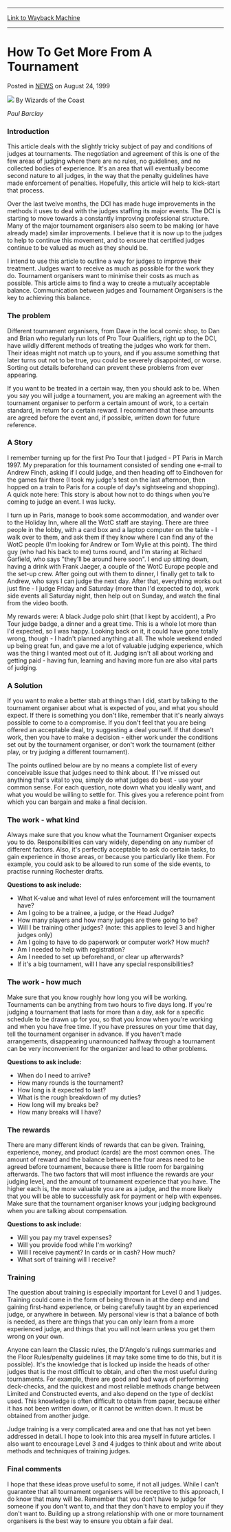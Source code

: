 
---
[Link to Wayback Machine](https://web.archive.org/web/20210501184744/https://magic.wizards.com/en/articles/archive/how-get-more-tournament-1999-08-24)

[_metadata_:author]:- "Wizards of the Coast"
[_metadata_:description]:- "Paul Barclay Introduction This article deals with the slightly tricky subject of pay and conditions of judges at tournaments. The negotiation and agreement of this is one of the few areas of judging where there are no rules, no guidelines, and no collected bodies of experience. It's an area that will eventually become second nature to all judges, in the way that the penalty"
[_metadata_:generator]:- "Drupal 7 (http://drupal.org)"
[_metadata_:node]:- "937886"
[_metadata_:publish_date]:- "1999-08-24"
[_metadata_:source]:- "div-main-content"
[_metadata_:title]:- "How To Get More From A Tournament"
[_metadata_:wayback_capture_timestamp]:- "2021-05-01 18:47:44"
[_metadata_:wayback_raw_url]:- "https://web.archive.org/web/20210501184744id_/https://magic.wizards.com/en/articles/archive/how-get-more-tournament-1999-08-24"
[_metadata_:wayback_url]:- "https://magic.wizards.com/en/articles/archive/how-get-more-tournament-1999-08-24"
---


How To Get More From A Tournament
=================================



 Posted in [NEWS](/en/articles?source=MX_Nav2020)
 on August 24, 1999 






![](https://media.magic.wizards.com/styles/auth_small/public/images/person/wizards_author.jpg)
By Wizards of the Coast











*Paul Barclay*


### Introduction


This article deals with the slightly tricky subject of pay and conditions of judges at tournaments. The negotiation and agreement of this is one of the few areas of judging where there are no rules, no guidelines, and no collected bodies of experience. It's an area that will eventually become second nature to all judges, in the way that the penalty guidelines have made enforcement of penalties. Hopefully, this article will help to kick-start that process.


Over the last twelve months, the DCI has made huge improvements in the methods it uses to deal with the judges staffing its major events. The DCI is starting to move towards a constantly improving professional structure. Many of the major tournament organisers also seem to be making (or have already made) similar improvements. I believe that it is now up to the judges to help to continue this movement, and to ensure that certified judges continue to be valued as much as they should be.


I intend to use this article to outline a way for judges to improve their treatment. Judges want to receive as much as possible for the work they do. Tournament organisers want to minimise their costs as much as possible. This article aims to find a way to create a mutually acceptable balance. Communication between judges and Tournament Organisers is the key to achieving this balance.


### The problem


Different tournament organisers, from Dave in the local comic shop, to Dan and Brian who regularly run lots of Pro Tour Qualifiers, right up to the DCI, have wildly different methods of treating the judges who work for them. Their ideas might not match up to yours, and if you assume something that later turns out not to be true, you could be severely disappointed, or worse. Sorting out details beforehand can prevent these problems from ever appearing.


If you want to be treated in a certain way, then you should ask to be. When you say you will judge a tournament, you are making an agreement with the tournament organiser to perform a certain amount of work, to a certain standard, in return for a certain reward. I recommend that these amounts are agreed before the event and, if possible, written down for future reference.


### A Story


I remember turning up for the first Pro Tour that I judged - PT Paris in March 1997. My preparation for this tournament consisted of sending one e-mail to Andrew Finch, asking if I could judge, and then heading off to Eindhoven for the games fair there (I took my judge's test on the last afternoon, then hopped on a train to Paris for a couple of day's sightseeing and shopping). A quick note here: This story is about how not to do things when you're coming to judge an event. I was lucky.


I turn up in Paris, manage to book some accommodation, and wander over to the Holiday Inn, where all the WotC staff are staying. There are three people in the lobby, with a card box and a laptop computer on the table - I walk over to them, and ask them if they know where I can find any of the WotC people (I'm looking for Andrew or Tom Wylie at this point). The third guy (who had his back to me) turns round, and I'm staring at Richard Garfield, who says "they'll be around here soon". I end up sitting down, having a drink with Frank Jaeger, a couple of the WotC Europe people and the set-up crew. After going out with them to dinner, I finally get to talk to Andrew, who says I can judge the next day. After that, everything works out just fine - I judge Friday and Saturday (more than I'd expected to do), work side events all Saturday night, then help out on Sunday, and watch the final from the video booth.


My rewards were: A black Judge polo shirt (that I kept by accident), a Pro Tour judge badge, a dinner and a great time. This is a whole lot more than I'd expected, so I was happy. Looking back on it, it could have gone totally wrong, though - I hadn't planned anything at all. The whole weekend ended up being great fun, and gave me a lot of valuable judging experience, which was the thing I wanted most out of it. Judging isn't all about working and getting paid - having fun, learning and having more fun are also vital parts of judging.


### A Solution


If you want to make a better stab at things than I did, start by talking to the tournament organiser about what is expected of you, and what you should expect. If there is something you don't like, remember that it's nearly always possible to come to a compromise. If you don't feel that you are being offered an acceptable deal, try suggesting a deal yourself. If that doesn't work, then you have to make a decision - either work under the conditions set out by the tournament organiser, or don't work the tournament (either play, or try judging a different tournament).


The points outlined below are by no means a complete list of every conceivable issue that judges need to think about. If I've missed out anything that's vital to you, simply do what judges do best - use your common sense. For each question, note down what you ideally want, and what you would be willing to settle for. This gives you a reference point from which you can bargain and make a final decision.


### The work - what kind


Always make sure that you know what the Tournament Organiser expects you to do. Responsibilities can vary widely, depending on any number of different factors. Also, it's perfectly acceptable to ask do certain tasks, to gain experience in those areas, or because you particularly like them. For example, you could ask to be allowed to run some of the side events, to practise running Rochester drafts.


**Questions to ask include:**


* What K-value and what level of rules enforcement will the tournament have?
* Am I going to be a trainee, a judge, or the Head Judge?
* How many players and how many judges are there going to be?
* Will I be training other judges? (note: this applies to level 3 and higher judges only)
* Am I going to have to do paperwork or computer work? How much?
* Am I needed to help with registration?
* Am I needed to set up beforehand, or clear up afterwards?
* If it's a big tournament, will I have any special responsibilities?

### The work - how much


Make sure that you know roughly how long you will be working. Tournaments can be anything from two hours to five days long. If you're judging a tournament that lasts for more than a day, ask for a specific schedule to be drawn up for you, so that you know when you're working and when you have free time. If you have pressures on your time that day, tell the tournament organiser in advance. If you haven't made arrangements, disappearing unannounced halfway through a tournament can be very inconvenient for the organizer and lead to other problems.


**Questions to ask include:**


* When do I need to arrive?
* How many rounds is the tournament?
* How long is it expected to last?
* What is the rough breakdown of my duties?
* How long will my breaks be?
* How many breaks will I have?

### The rewards


There are many different kinds of rewards that can be given. Training, experience, money, and product (cards) are the most common ones. The amount of reward and the balance between the four areas need to be agreed before tournament, because there is little room for bargaining afterwards. The two factors that will most influence the rewards are your judging level, and the amount of tournament experience that you have. The higher each is, the more valuable you are as a judge, and the more likely that you will be able to successfully ask for payment or help with expenses. Make sure that the tournament organiser knows your judging background when you are talking about compensation.


**Questions to ask include:**


* Will you pay my travel expenses?
* Will you provide food while I'm working?
* Will I receive payment? In cards or in cash? How much?
* What sort of training will I receive?

### Training


The question about training is especially important for Level 0 and 1 judges. Training could come in the form of being thrown in at the deep end and gaining first-hand experience, or being carefully taught by an experienced judge, or anywhere in between. My personal view is that a balance of both is needed, as there are things that you can only learn from a more experienced judge, and things that you will not learn unless you get them wrong on your own.


Anyone can learn the Classic rules, the D'Angelo's rulings summaries and the Floor Rules/penalty guidelines (it may take some time to do this, but it is possible). It's the knowledge that is locked up inside the heads of other judges that is the most difficult to obtain, and often the most useful during tournaments. For example, there are good and bad ways of performing deck-checks, and the quickest and most reliable methods change between Limited and Constructed events, and also depend on the type of decklist used. This knowledge is often difficult to obtain from paper, because either it has not been written down, or it cannot be written down. It must be obtained from another judge.


Judge training is a very complicated area and one that has not yet been addressed in detail. I hope to look into this area myself in future articles. I also want to encourage Level 3 and 4 judges to think about and write about methods and techniques of training judges.


### Final comments


I hope that these ideas prove useful to some, if not all judges. While I can't guarantee that all tournament organisers will be receptive to this approach, I do know that many will be. Remember that you don't have to judge for someone if you don't want to, and that they don't have to employ you if they don't want to. Building up a strong relationship with one or more tournament organisers is the best way to ensure you obtain a fair deal.








